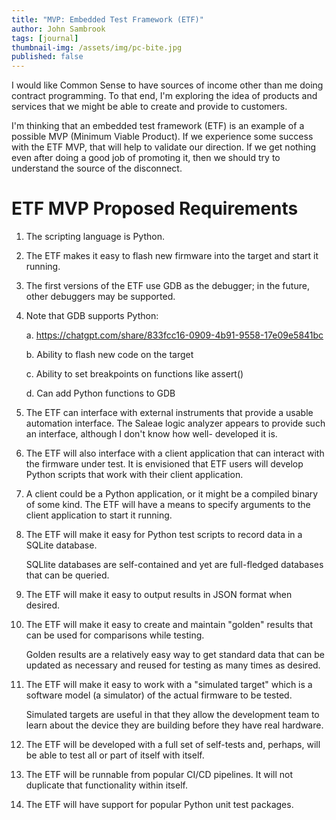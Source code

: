 ```yaml
---
title: "MVP: Embedded Test Framework (ETF)"
author: John Sambrook
tags: [journal]
thumbnail-img: /assets/img/pc-bite.jpg
published: false
---
```


I would like Common Sense to have sources of income other than me
doing contract programming. To that end, I'm exploring the idea of
products and services that we might be able to create and provide to
customers.

I'm thinking that an embedded test framework (ETF) is an example of a
possible MVP (Minimum Viable Product). If we experience some success
with the ETF MVP, that will help to validate our direction. If we get
nothing even after doing a good job of promoting it, then we should
try to understand the source of the disconnect.

# ETF MVP Proposed Requirements

1. The scripting language is Python.

2. The ETF makes it easy to flash new firmware into the target and
   start it running.

3. The first versions of the ETF use GDB as the debugger; in the
   future, other debuggers may be supported.

4. Note that GDB supports Python:

   a. https://chatgpt.com/share/833fcc16-0909-4b91-9558-17e09e5841bc

   b. Ability to flash new code on the target

   c. Ability to set breakpoints on functions like assert()

   d. Can add Python functions to GDB

5. The ETF can interface with external instruments that provide a
   usable automation interface. The Saleae logic analyzer appears
   to provide such an interface, although I don't know how well-
   developed it is.

6. The ETF will also interface with a client application that can
   interact with the firmware under test. It is envisioned that ETF
   users will develop Python scripts that work with their client
   application.

5. A client could be a Python application, or it might be a compiled
   binary of some kind. The ETF will have a means to specify arguments
   to the client application to start it running.

6. The ETF will make it easy for Python test scripts to record data
   in a SQLite database.

   SQLlite databases are self-contained and yet are full-fledged
   databases that can be queried.

7. The ETF will make it easy to output results in JSON format when
   desired.

8. The ETF will make it easy to create and maintain "golden" results
   that can be used for comparisons while testing.

   Golden results are a relatively easy way to get standard data that
   can be updated as necessary and reused for testing as many times
   as desired.

9. The ETF will make it easy to work with a "simulated target" which
   is a software model (a simulator) of the actual firmware to be
   tested.

   Simulated targets are useful in that they allow the development
   team to learn about the device they are building before they have
   real hardware.

10. The ETF will be developed with a full set of self-tests and,
    perhaps, will be able to test all or part of itself with itself.

11. The ETF will be runnable from popular CI/CD pipelines. It will
    not duplicate that functionality within itself.

12. The ETF will have support for popular Python unit test packages.




